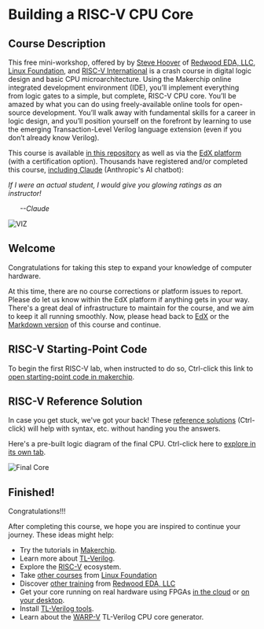 # Building a RISC-V CPU Core

## Course Description

This free mini-workshop, offered by by [Steve Hoover](https://www.linkedin.com/in/steve-hoover-a44b607/) of [Redwood EDA, LLC](https://redwoodeda.com), [Linux Foundation](https://www.linuxfoundation.org/), and [RISC-V International](https://riscv.org) is a crash course in digital logic design and basic CPU microarchitecture. Using the Makerchip online integrated development environment (IDE), you’ll implement everything from logic gates to a simple, but complete, RISC-V CPU core. You’ll be amazed by what you can do using freely-available online tools for open-source development. You’ll walk away with fundamental skills for a career in logic design, and you’ll position yourself on the forefront by learning to use the emerging Transaction-Level Verilog language extension (even if you don’t already know Verilog).

This course is available [in this repository](https://github.com/stevehoover/LF-Building-a-RISC-V-CPU-Core-Course/blob/main/course.md) as well as via the [EdX platform](https://www.edx.org/course/building-a-risc-v-cpu-core) (with a certification option). Thousands have registered and/or completed this course, [including Claude](https://www.linkedin.com/posts/steve-hoover-a44b607_aitl-verilog-activity-7110383796658520066-LGzp) (Anthropic's AI chatbot):

*If I were an actual student, I would give you glowing ratings as an instructor!*

&nbsp; &nbsp; &nbsp; *--Claude*

![VIZ](LF_VIZ.png)

## Welcome

Congratulations for taking this step to expand your knowledge of computer hardware.

At this time, there are no course corrections or platform issues to report. Please do let us know within the EdX platform if anything gets in your way. There's a great deal of infrastructure to maintain for the course, and we aim to keep it all running smoothly. Now, please head back to [EdX](https://www.edx.org/course/building-a-risc-v-cpu-core) or the [Markdown version](https://github.com/stevehoover/LF-Building-a-RISC-V-CPU-Core-Course/blob/main/course.md) of this course and continue.

## RISC-V Starting-Point Code

To begin the first RISC-V lab, when instructed to do so, Ctrl-click this link to <a href="https://makerchip.com/sandbox?code_url=https:%2F%2Fraw.githubusercontent.com%2Fstevehoover%2FLF-Building-a-RISC-V-CPU-Core%2Fmaster%2Frisc-v_shell.tlv" target="_blank" atom_fix="_">open starting-point code in makerchip</a>.

## RISC-V Reference Solution

In case you get stuck, we've got your back! These <a href="https://makerchip.com/sandbox?code_url=https:%2F%2Fraw.githubusercontent.com%2Fstevehoover%2FLF-Building-a-RISC-V-CPU-Core%2Fmain%2Frisc-v_solutions.tlv" target="_blank" atom_fix="_">reference solutions</a> (Ctrl-click) will help with syntax, etc. without handing you the answers.

Here's a pre-built logic diagram of the final CPU. Ctrl-click here to [explore in its own tab](https://raw.githubusercontent.com/stevehoover/LF-Building-a-RISC-V-CPU-Core/main/lib/riscv.svg).

![Final Core](lib/riscv.svg)

## Finished!

Congratulations!!!

After completing this course, we hope you are inspired to continue your journey. These ideas might help:
  - Try the tutorials in [Makerchip](https://makerchip.com).
  - Learn more about [TL-Verilog](https://redwoodeda.com/tl-verilog).
  - Explore the [RISC-V](https://riscv.org) ecosystem.
  - Take [other courses](https://training.linuxfoundation.org/full-catalog/) from [Linux Foundation](https://www.linuxfoundation.org/)
  - Discover [other training](https://www.redwoodeda.com/publications) from [Redwood EDA, LLC](https://redwoodeda.com)
  - Get your core running on real hardware using FPGAs [in the cloud](https://github.com/stevehoover/1st-CLaaS) or [on your desktop](https://github.com/shivanishah269/risc-v-core/).
  - Install [TL-Verilog tools](https://www.redwoodeda.com/products).
  - Learn about the [WARP-V](https://github.com/stevehoover/warp-v) TL-Verilog CPU core generator.
